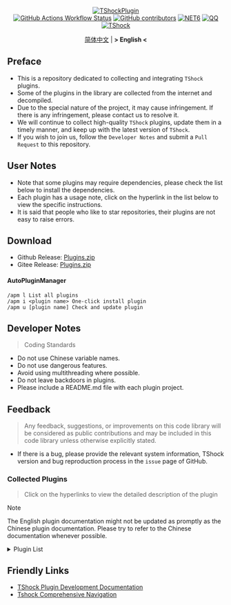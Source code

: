 <div align="center">
  
[![TShockPlugin](https://socialify.git.ci/UnrealMultiple/TShockPlugin/image?description=1&descriptionEditable=A%20TShock%20Chinese%20Plugin%20Collection%20Repository&forks=1&issues=1&language=1&logo=https%3A%2F%2Fgithub.com%2FUnrealMultiple%2FTShockPlugin%2Fblob%2Fmaster%2Ficon.png%3Fraw%3Dtrue&name=1&pattern=Circuit%20Board&pulls=1&stargazers=1&theme=Auto)](https://github.com/UnrealMultiple/TShockPlugin)  
[![GitHub Actions Workflow Status](https://img.shields.io/github/actions/workflow/status/UnrealMultiple/TShockPlugin/.github%2Fworkflows%2Fbuild.yml)](https://github.com/UnrealMultiple/TShockPlugin/actions)
[![GitHub contributors](https://img.shields.io/github/contributors/UnrealMultiple/TShockPlugin?style=flat)](https://github.com/UnrealMultiple/TShockPlugin/graphs/contributors)
[![NET6](https://img.shields.io/badge/Core-%20.NET_6-blue)](https://dotnet.microsoft.com/zh-cn/)
[![QQ](https://img.shields.io/badge/QQ-EB1923?logo=tencent-qq&logoColor=white)](https://qm.qq.com/cgi-bin/qm/qr?k=54tOesIU5g13yVBNFIuMBQ6AzjgE6f0m&jump_from=webapi&authKey=6jzafzJEqQGzq7b2mAHBw+Ws5uOdl83iIu7CvFmrfm/Xxbo2kNHKSNXJvDGYxhSW)
[![TShock](https://img.shields.io/badge/TShock5.2.0-2B579A.svg?&logo=TShock&logoColor=white)](https://github.com/Pryaxis/TShock)

[简体中文](README.md) | **&gt; English &lt;**

</div>

## Preface
- This is a repository dedicated to collecting and integrating `TShock` plugins.
- Some of the plugins in the library are collected from the internet and decompiled.
- Due to the special nature of the project, it may cause infringement. If there is any infringement, please contact us to resolve it.
- We will continue to collect high-quality `TShock` plugins, update them in a timely manner, and keep up with the latest version of `TShock`.
- If you wish to join us, follow the `Developer Notes` and submit a `Pull Request` to this repository.


## User Notes

- Note that some plugins may require dependencies, please check the list below to install the dependencies.
- Each plugin has a usage note, click on the hyperlink in the list below to view the specific instructions.
- It is said that people who like to star repositories, their plugins are not easy to raise errors.

## Download

- Github Release: [Plugins.zip](https://github.com/UnrealMultiple/TShockPlugin/releases/download/V1.0.0.0/Plugins.zip)
- Gitee Release: [Plugins.zip](https://gitee.com/kksjsj/TShockPlugin/releases/download/V1.0.0.0/Plugins.zip)

#### AutoPluginManager
    /apm l List all plugins
    /apm i <plugin name> One-click install plugin
    /apm u [plugin name] Check and update plugin

## Developer Notes

> Coding Standards

- Do not use Chinese variable names.
- Do not use dangerous features.
- Avoid using multithreading where possible.
- Do not leave backdoors in plugins.
- Please include a README.md file with each plugin project.

## Feedback

> Any feedback, suggestions, or improvements on this code library will be considered as public contributions and may be included in this code library unless otherwise explicitly stated.

- If there is a bug, please provide the relevant system information, TShock version and bug reproduction process in the `issue` page of GitHub.

### Collected Plugins

> Click on the hyperlinks to view the detailed description of the plugin

> [!NOTE]
> The English plugin documentation might not be updated as promptly as the Chinese plugin documentation.
> Please try to refer to the Chinese documentation whenever possible.

<Details>
<Summary>Plugin List</Summary>

| Plugin Name | English Available | Plugin Description | Dependencies |
| :-: | :-: | :-: | :-: |
| [AutoPluginManager](src/AutoPluginManager/README_EN.md) | Yes | Update plugins automatically in one key | None |
| [AdditionalPylons](src/AdditionalPylons/README_EN.md) | Yes | Place more Pylons | None |
| [AnnouncementBoxPlus](src/AnnouncementBoxPlus/README.md) | No | Enhance Broadcast Box Functionality | None |
| [AutoBroadcast](src/AutoBroadcast/README_EN.md) | Yes | Automatic broadcast | None |
| [AutoAirItem](src/AutoAirItem/README_EN.md) | Yes | Automatic trash cans | None |
| [AutoClear](src/Autoclear/README_EN.md) | Yes | Intelligent automatic cleaning | None |
| [AutoReset](src/AutoReset/README_EN.md) | Yes | Fully automatic reset | None |
| [AutoStoreItems](src/AutoStoreItems/README_EN.md) | Yes | Automatic storage | None |
| [AutoTeam](src/AutoTeam/README_EN.md) | Yes | Automatic team formation | None |
| [AutoFish](src/AutoFish/README_EN.md) | Yes | Automatic fishing | None |
| [Back](src/Back/README_EN.md) | Yes | Return to the point of death | None |
| [BagPing](src/BagPing/README_EN.md) | Yes | Mark treasure bags on the map | None |
| [BetterWhitelist](src/BetterWhitelist/README_EN.md) | Yes | Whitelist plugin | None |
| [BanNpc](src/BanNpc/README_EN.md) | Yes | Prevent monster generation | None |
| [BedSet](src/BedSet/README_EN.md) | Yes | Set and record respawn points | None |
| [BridgeBuilder](src/BridgeBuilder/README_EN.md) | Yes | Quick bridge building | None |
| [BuildMaster](src/BuildMaster/README.md) | No | Red Bean Mini Game·Master Builder Mode | [MiniGamesAPI](src/MiniGamesAPI/README.md) |
| [Chireiden.TShock.Omni](https://github.com/sgkoishi/yaaiomni/blob/master/README.md) | Yes | Yet another misc plugin for TShock - the core part | None |
| [Chireiden.TShock.Omni.Misc](https://github.com/sgkoishi/yaaiomni/blob/master/README.md) | Yes | Yet another misc plugin for TShock - the miscellaneous part | [Chireiden.TShock.Omni](https://github.com/sgkoishi/yaaiomni/blob/master/README.md) |
| [CaiBot](src/CaiBot/README.md) | No | CaiBot adapter plugin | Built-in dependencies |
| [CaiPacketDebug](src/CaiPacketDebug/README.md) | No | Cai Packet Debug Tool | [TrProtocol](https://github.com/UnrealMultiple/TrProtocol) |
| [CaiCustomEmojiCommand](src/CaiCustomEmojiCommand/README_EN.md) | Yes | Custom emoji command | None |
| [CaiLib](src/CaiLib/README.md) | No | Cai's preload library | None |
| [CaiRewardChest](src/CaiRewardChest/README_EN.md) | Yes | Convert naturally generated chests into reward chests that everyone can claim once | None |
| [CGive](src/CGive/README_EN.md) | Yes | Offline commands | None |
| [Challenger](src/Challenger/README.md) | Yes | Challenger mode | None |
| [Chameleon](src/Chameleon/README_EN.md) | Yes | Login before entering the server | None |
| [ChattyBridge](src/ChattyBridge/README.md) | No | Used for cross-server chat | None |
| [ChestRestore](src/ChestRestore/README_EN.md) | Yes | Infinite items in resource servers | None |
| [CNPCShop](src/CNPCShop/README.md) | No | Custom NPC shop | None |
| [ConsoleSql](src/ConsoleSql/README.md) | No | Execute SQL statements in the console | None |
| [ConvertWorld](src/ConvertWorld/README_EN.md) | Yes | Convert world items by defeating monsters | None |
| [CreateSpawn](src/CreateSpawn/README.md) | No | Spawn point building generation | None |
| [CriticalHit](src/CriticalHit/README.md) | No | Critical hit prompt | None |
| [DamageRuleLoot](src/DamageRuleLoot/README_EN.md) | Yes | Determine the drop treasure bag based on the ratio of damage and transfer damage calculation | None |
| [DamageStatistic](src/DamageStatistic/README.md) | No | Display damage caused by each player after each boss fight | None |
| [DataSync](src/DataSync/README.md) | No | Progress synchronization | None |
| [DeathDrop](src/DeathDrop/README.md) | No | Random and custom loot upon monster death | None |
| [DisableMonsLoot](src/DisableMonsLoot/README.md) | No | Prohibit monster loot | None |
| [DisableSurfaceProjectiles](src/DisableSurfaceProjectiles/README.md) | No | Prohibit surface projectiles | None |
| [Don't Fuck](src/DonotFuck/README.md) | No | Prevent swearing | None |
| [DTEntryBlock](src/DTEntryBlock/README.md) | No | Prevent entry into dungeons or temples | None |
| [DumpTerrariaID](src/DumpTerrariaID/README.md) | No | Dump Terraria IDs | None |
| [Economics.Deal](src/Economics.RPG/README_EN.md) | Yes | Trading plugin | [EconomicsAPI](src/EconomicsAPI/README_EN.md) |
| [Economics.NPC](src/Economics.NPC/README_EN.md) | Yes | Custom monster rewards | [EconomicsAPI](src/EconomicsAPI/README_EN.md) |
| [Economics.Projectile](src/Economics.Projectile/README_EN.md) | Yes | Custom projectiles | [EconomicsAPI](src/EconomicsAPI/README_EN.md) [Economics.RPG](src/Economics.RPG/README_EN.md) |
| [Economics.Regain](src/Economics.Regain/README_EN.md) | Yes | Item recycling | [EconomicsAPI](src/EconomicsAPI/README_EN.md) |
| [Economics.RPG](src/Economics.RPG/README_EN.md) | Yes | RPG plugin | [EconomicsAPI](src/EconomicsAPI/README_EN.md) |
| [Economics.Shop](src/Economics.Shop/README_EN.md) | Yes | Shop plugin | [EconomicsAPI](src/EconomicsAPI/README_EN.md) [Economics.RPG](src/Economics.RPG/README_EN.md) |
| [Economics.Task](src/Economics.Task/README_EN.md) | Yes | Task plugin | [EconomicsAPI](src/EconomicsAPI/README_EN.md) [Economics.RPG](src/Economics.RPG/README_EN.md) |
| [Economics.Skill](src/Economics.Skill/README_EN.md) | Yes | Skill plugin | [EconomicsAPI](src/EconomicsAPI/README_EN.md) [Economics.RPG](src/Economics.RPG/README_EN.md) |
| [Economics.WeaponPlus](src/Economics.WeaponPlus/README_EN.md) | Yes | Weapon enhancement | [EconomicsAPI](src/EconomicsAPI/README_EN.md) |
| [EconomicsAPI](src/EconomicsAPI/README_EN.md) | Yes | Economic plugin prerequisite | None |
| [EndureBoost](src/EndureBoost/README_EN.md) | Yes | Grant specified buff when the player has a certain number of items | None |
| [EssentialsPlus](src/EssentialsPlus/README_EN.md) | Yes | Additional management commands | None |
| [Ezperm](src/Ezperm/README.md) | Yes | Batch change permissions | None |
| [FishShop](https://github.com/UnrealMultiple/TShockFishShop/blob/master/README.md) | No | Fish shop | None |
| [GenerateMap](src/GenerateMap/README.md) | No | Generate map images | [CaiLib](src/CaiLib/README.md) |
| [GolfRewards](src/GolfRewards/README.md) | No | Golf rewards | None |
| [GoodNight](src/GoodNight/README.md) | No | Curfew | None |
| [HardPlayerDrop](src/HardPlayerDrop/README.md) | No | Hardcore death drops life crystals | None |
| [HelpPlus](src/HelpPlus/README_EN.md) | Yes | Fix and enhance the Help command | None |
| [History](src/History/README.md) | No | History grid record | None |
| [HouseRegion](src/HouseRegion/README.md) | No | Land claiming plugin | None |
| [Invincibility](src/Invincibility/README.md) | No | Time-limited invincibility | None |
| [ItemPreserver](src/ItemPreserver/README.md) | No | Preserve specified items from consumption | None |
| [ItemBox](src/itemBox/README.md) | No | Off-line inventory | None |
| [ItemDecoration](src/ItemDecoration/README_EN.md) | Yes | Floating message display for held items | None |
| [JourneyUnlock](src/JourneyUnlock/README.md) | No | Unlock journey items | None |
| [LazyAPI](src/LazyAPI/README.md) | Yes | Plugin base library | linq2db |
| [LifemaxExtra](src/LifemaxExtra/README.md) | No | Eat more life fruits/crystals | None |
| [ListPlugins](src/ListPlugins/README.md) | No | List installed plugins | None |
| [MapTeleport](src/MapTp/README_EN.md) | Yes | Double-click on the map to teleport | None |
| [MiniGamesAPI](src/MiniGamesAPI/README.md) | No | Bean paste mini-game API | None |
| [MonsterRegen](src/MonsterRegen/README.md) | No | Monster progress regeneration | None |
| [Musicplayer](src/MusicPlayer/README.md) | No | Simple music player | None |
| [Noagent](src/Noagent/README.md) | No | Prohibit proxy IP from entering | None |
| [NormalDropsBags](src/NormalDropsBags/README.md) | No | Drop treasure bags at normal difficulty | None |
| [OnlineGiftPackage](src/OnlineGiftPackage/README.md) | No | Online gift package | None |
| [PacketsStop](src/PacketsStop/README.md) | No | Packet interception | None |
| [PermaBuff](src/PermaBuff/README.md) | No | Permanent buff | None |
| [PerPlayerLoot](src/PerPlayerLoot/README_EN.md) | Yes | Separate chest for player loot | None |
| [PersonalPermission](src/PersonalPermission/README.md) | No | Set permissions individually for players | None |
| [Platform](src/Platform/README.md) | No | Determine player device | None |
| [PlayerManager](https://github.com/UnrealMultiple/TShockPlayerManager/blob/master/README.md) | No | Hufang's player manager | None |
| [PvPer](src/PvPer/README.md) | No | Duel system | None |
| [ProgressBag](src/ProgressBag/README.md) | No | Progress gift pack | None |
| [ProgressControls](src/ProgressControls/README.md) | No | Planbook (Automate server control) | None |
| [ProgressRestrict](src/ProgressRestrict/README.md) | No | Super progress detection | [DataSync](src/DataSync/README.md) |
| [ProxyProtocolSocket](src/ProxyProtocolSocket/README.md) | Yes | Accept proxy protocol connections | None |
| [RainbowChat](src/RainbowChat/README.md) | Yes | Random chat color | None |
| [RandomBroadcast](src/RandomBroadcast/README.md) | No | Random broadcast | None |
| [RandReSpawn](src/RandRespawn/README.md) | Yes | Random spawn point | None |
| [RealTime](src/RealTime/README.md) | No | Synchronize server time with real time | None |
| [RecipesBrowser](src/RecipesBrowser/README.md) | No | Crafting table | None |
| [RegionView](src/RegionView/README.md) | No | Display area boundaries | None |
| [ReFishTask](src/ReFishTask/README_EN.md) | Yes | Automatically refresh fisherman tasks | None |
| [Respawn](src/Respawn/README.md) | No | Respawn at the death place | None |
| [RebirthCoin](src/RebirthCoin/README_EN.md) | Yes | Consume designated items to revive player | None |
| [RestInventory](src/RestInventory/README.md) | No | Provide REST query backpack interface | None |
| [Sandstorm](src/Sandstorm/README.md) | No | Toggle sandstorm | None |
| [ServerTools](src/ServerTools/README.md) | No | Server management tools | None |
| [SessionSentinel](src/SessionSentinel/README.md) | No | Handle players not sending data packets for a long time | None |
| [ShortCommand](src/ShortCommand/README.md) | No | Short command | None |
| [ShowArmors](src/ShowArmors/README.md) | No | Display equipment bar | None |
| [SignInSign](src/SignInSign/README.md) | No | Signboard login plugin | None |
| [SimultaneousUseFix](src/SimultaneousUseFix/README.md) | No | Solve problems like stuck double hammer and star spin machine gun | [Chireiden.TShock.Omni](src/https://github.com/sgkoishi/yaaiomni/releases) |
| [SmartRegions](src/SmartRegions/README.md) | No | Smart regions | None |
| [SpawnInfra](src/SpawnInfra/README.md) | No | Generate basic infrastructure | None |
| [SpclPerm](src/SpclPerm/README.md) | No | Server owner privileges | None |
| [StatusTextManager](src/StatusTextManager/README.md) | No | PC status text management plugin | None |
| [SwitchCommands](src/SwitchCommands/README.md) | No | Execute commands in region | None |
| [TeleportRequest](src/TeleportRequest/README_EN.md) | Yes | Teleport request | None |
| [TimerKeeper](src/TimerKeeper/README_EN.md) | Yes | Save timer state | None |
| [TownNPCHomes](src/TownNPCHomes/README_EN.md) | Yes | NPC quick home | None |
| [TimeRate](src/TimeRate/README_EN.md) | Yes | modifying time acceleration using commands, and supporting player sleep to trigger events. | None |
| [UnseenInventory](src/UnseenInventory/README.md) | No | Allows the server to generate items that are normally 'unobtainable' | None |
| [VeinMiner](src/VeinMiner/README.md) | Yes | Chain mining | None |
| [VotePlus](src/VotePlus/README_EN.md) | Yes | Multi-function voting | None |
| [WeaponPlusCostCoin](src/WeaponPlusCostCoin/README.md) | No | Weapon enhancement coin version | None |
| [WikiLangPackLoader](src/WikiLangPackLoader/README.md) | No | Load Chinese Wiki language pack for server | None |
| [WorldModify](https://github.com/UnrealMultiple/TShockWorldModify/blob/master/README.md) | No | World editor, can modify most of the world parameters | None |
| [ZHIPlayerManager](src/ZHIPlayerManager/README.md) | No | zZhi's player management plugin | None |
| [Lagrange.XocMat.Adapter](src/Lagrange.XocMat.Adapter/README.md) | No | Lagrange.XocMat Bot Adapter Plugin | None |

</Details>

## Friendly Links

- [TShock Plugin Development Documentation](https://github.com/ACaiCat/TShockPluginDocument)
- [Tshock Comprehensive Navigation](https://github.com/UnrealMultiple/Tshock-nav)
